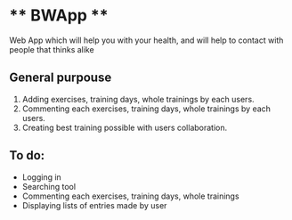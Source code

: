 # ** BWApp **
Web App which will help you with your health, and will help to contact with people that thinks alike

## General purpouse
1. Adding exercises, training days, whole trainings by each users.
2. Commenting each exercises, training days, whole trainings by each users.
3. Creating best training possible with users collaboration.

## To do:
* Logging in
* Searching tool
* Commenting each exercises, training days, whole trainings
* Displaying lists of entries made by user
